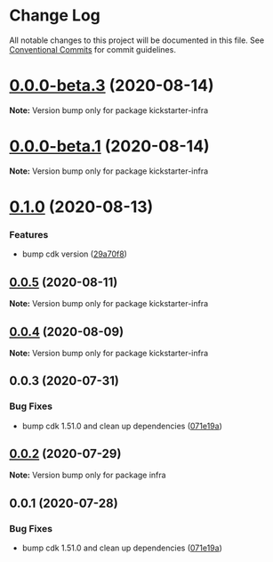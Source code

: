 # Change Log

All notable changes to this project will be documented in this file.
See [Conventional Commits](https://conventionalcommits.org) for commit guidelines.

# [0.0.0-beta.3](https://github.com/aws-samples/aws-iot-kickstart/compare/kickstarter-infra@0.0.0-beta.1...kickstarter-infra@0.0.0-beta.3) (2020-08-14)

**Note:** Version bump only for package kickstarter-infra





# [0.0.0-beta.1](https://git-codecommit.us-west-2.amazonaws.com/v1/repos/Deathstar/compare/kickstarter-infra@0.1.0...kickstarter-infra@0.0.0-beta.1) (2020-08-14)

**Note:** Version bump only for package kickstarter-infra





# [0.1.0](https://git-codecommit.us-west-2.amazonaws.com/v1/repos/Deathstar/compare/kickstarter-infra@0.0.5...kickstarter-infra@0.1.0) (2020-08-13)


### Features

* bump cdk version ([29a70f8](https://git-codecommit.us-west-2.amazonaws.com/v1/repos/Deathstar/commits/29a70f87e5da947cc81721048e71fd2fe889a759))





## [0.0.5](https://git-codecommit.us-west-2.amazonaws.com/v1/repos/Deathstar/compare/kickstarter-infra@0.0.4...kickstarter-infra@0.0.5) (2020-08-11)

**Note:** Version bump only for package kickstarter-infra





## [0.0.4](https://git-codecommit.us-west-2.amazonaws.com/v1/repos/Deathstar/compare/kickstarter-infra@0.0.3...kickstarter-infra@0.0.4) (2020-08-09)

**Note:** Version bump only for package kickstarter-infra





## 0.0.3 (2020-07-31)


### Bug Fixes

* bump cdk 1.51.0 and clean up dependencies ([071e19a](https://git-codecommit.us-west-2.amazonaws.com/v1/repos/Deathstar/commits/071e19a615f489813cd064bb253dcd0ac34faff0))





## [0.0.2](https://git-codecommit.us-west-2.amazonaws.com/v1/repos/Deathstar/compare/infra@0.0.1...infra@0.0.2) (2020-07-29)

**Note:** Version bump only for package infra





## 0.0.1 (2020-07-28)


### Bug Fixes

* bump cdk 1.51.0 and clean up dependencies ([071e19a](https://git-codecommit.us-west-2.amazonaws.com/v1/repos/Deathstar/commits/071e19a615f489813cd064bb253dcd0ac34faff0))
